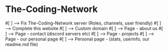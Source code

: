 # The-Coding-Network

#[ ] --> Fix The-Coding-Network server (Roles, channels, user friendly)
#[ ] --> Complete this website
#[ ] --> Custom domain
#[ ] --> Page - about us
#[ ] --> Page - contact (discord servers  etc)
#[ ] --> Page - projects
#[ ] --> Page - our personal page
#[ ] --> Personal page - (stats, userinfo, our readme.md file)
